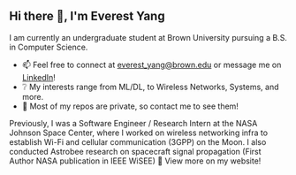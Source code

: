 ## Hi there 👋, I'm Everest Yang
I am currently an undergraduate student at Brown University pursuing a B.S. in Computer Science.

* 📫 Feel free to connect at everest_yang@brown.edu or message me on [LinkedIn](https://www.linkedin.com/in/everestyang/)!
* ❔ My interests range from ML/DL, to Wireless Networks, Systems, and more.
* 🤔 Most of my repos are private, so contact me to see them!

Previously, I was a Software Engineer / Research Intern at the NASA Johnson Space Center, where I worked on wireless networking infra to establish Wi-Fi and cellular communication (3GPP) on the Moon. I also conducted Astrobee research on spacecraft signal propagation (First Author NASA publication in IEEE WiSEE) 🚀 View more on my website!
 
